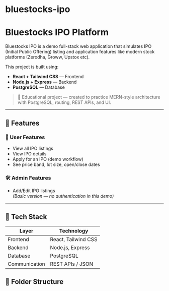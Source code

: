 # bluestocks-ipo
# Bluestocks IPO Platform

Bluestocks IPO is a demo full-stack web application that simulates IPO (Initial Public Offering) listing and application features like modern stock platforms (Zerodha, Groww, Upstox etc).

This project is built using:

- **React + Tailwind CSS** — Frontend
- **Node.js + Express** — Backend
- **PostgreSQL** — Database

> 🚀 Educational project — created to practice MERN-style architecture with PostgreSQL, routing, REST APIs, and UI.

---

## 📌 Features

### 👤 User Features
- View all IPO listings
- View IPO details
- Apply for an IPO (demo workflow)
- See price band, lot size, open/close dates

### 🛠 Admin Features
- Add/Edit IPO listings  
*(Basic version — no authentication in this demo)*

---

## 🧠 Tech Stack

| Layer | Technology |
|-------|-----------|
| Frontend | React, Tailwind CSS |
| Backend | Node.js, Express |
| Database | PostgreSQL |
| Communication | REST APIs / JSON |


## 📂 Folder Structure

